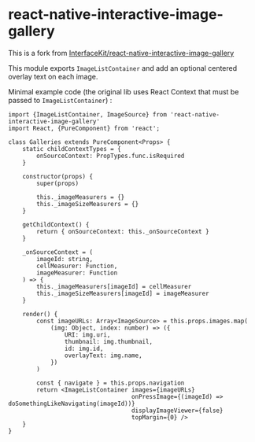 # react-native-interactive-image-gallery

This is a fork from  [InterfaceKit/react-native-interactive-image-gallery](https://github.com/InterfaceKit/react-native-interactive-image-gallery)

This module exports `ImageListContainer` and add an optional centered overlay text on each image.

Minimal example code (the original lib uses React Context that must be passed to `ImageListContainer`) :

```
import {ImageListContainer, ImageSource} from 'react-native-interactive-image-gallery'
import React, {PureComponent} from 'react';

class Galleries extends PureComponent<Props> {
    static childContextTypes = {
        onSourceContext: PropTypes.func.isRequired
    }

    constructor(props) {
        super(props)

        this._imageMeasurers = {}
        this._imageSizeMeasurers = {}
    }

    getChildContext() {
        return { onSourceContext: this._onSourceContext }
    }

    _onSourceContext = (
        imageId: string,
        cellMeasurer: Function,
        imageMeasurer: Function
    ) => {
        this._imageMeasurers[imageId] = cellMeasurer
        this._imageSizeMeasurers[imageId] = imageMeasurer
    }

    render() {
        const imageURLs: Array<ImageSource> = this.props.images.map(
            (img: Object, index: number) => ({
                URI: img.uri,
                thumbnail: img.thumbnail,
                id: img.id,
                overlayText: img.name,
            })
        )

        const { navigate } = this.props.navigation
        return <ImageListContainer images={imageURLs}
                                   onPressImage={(imageId) => doSomethingLikeNavigating(imageId))}
                                   displayImageViewer={false}
                                   topMargin={0} />
    }
}
```